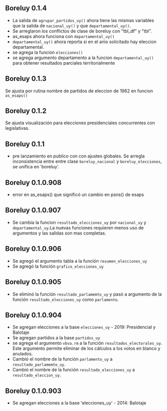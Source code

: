 
## Boreluy 0.1.4

* La salida de `agrupar_partidos_uy()` ahora tiene las mismas variables que la salida de `nacional_uy()` y que `departamental_uy()`.
* Se arreglaron los conflictos de clase de boreluy con "tbl_df" y "tbl".
* as_esaps ahora funciona con `departamental_uy()`
* `departamental_uy()` ahora reporta si en el anio solicitado hay eleccion departamental.
* se agrega la funcion `elecciones()`
* se agrega argumento departamento a la funcion `departamental_uy()` para obtener resultados parciales territorialmente

## Boreluy 0.1.3

Se ajusta por rutina nombre de partidos de eleccion de 1962 en funcion `as_esaps()`


## Boreluy 0.1.2

Se ajusta visualización para elecciones presidenciales concurrentes con legislativas.

## Boreluy 0.1.1

* pre lanzamiento en publico con con ajustes globales. Se arregla inconsistencia entre entre clase `boreluy_nacional` y `boreluy_elecciones`, se unifica en 'boreluy'.

## Boreluy 0.1.0.908

* error en as_esaps() que significó un cambio en psns() de esaps

## Boreluy 0.1.0.907

* Se cambia la funcion `resultado_elecciones_uy` por `nacional_uy` y `departamental_uy`.La nuevas funciones requieren menos uso de argumentos y las salidas son mas completas.

## Boreluy 0.1.0.906

* Se agregó el argumento tabla a la función `resumen_elecciones_uy`
* Se agregó la función `grafico_elecciones_uy`

## Boreluy 0.1.0.905

* Se eliminó la función `resultado_parlamemto_uy` y pasó a argumento de la función `resultado_elecciones_uy` como `parlamento`.

## Boreluy 0.1.0.904

* Se agregan elecciones a la base `elecciones_uy` - 2019: Presidencial y Balotaje
* Se agregan partidos a la base `partidos_uy`
* se agrega el argumento `vbva.rm` a la función `resultados_electorales_uy`. Este argumento permite eliminar de los cálculos a los votos en blanco y anulados.
* Cambió el nombre de la función `parlamento_uy` a `resultado_parlamemto_uy`.
* Cambió el nombre de la función `resultado_elecciones_uy` a `resultado_eleccion_uy`.

## Boreluy 0.1.0.903

* Se agregan elecciones a la base 'elecciones_uy' - 2014: Balotaje 




